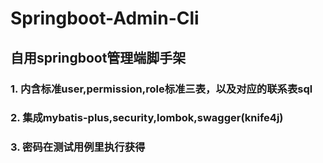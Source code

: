 # Springboot-Admin-Cli

## 自用springboot管理端脚手架
### 1. 内含标准user,permission,role标准三表，以及对应的联系表sql
### 2. 集成mybatis-plus,security,lombok,swagger(knife4j)
### 3. 密码在测试用例里执行获得 